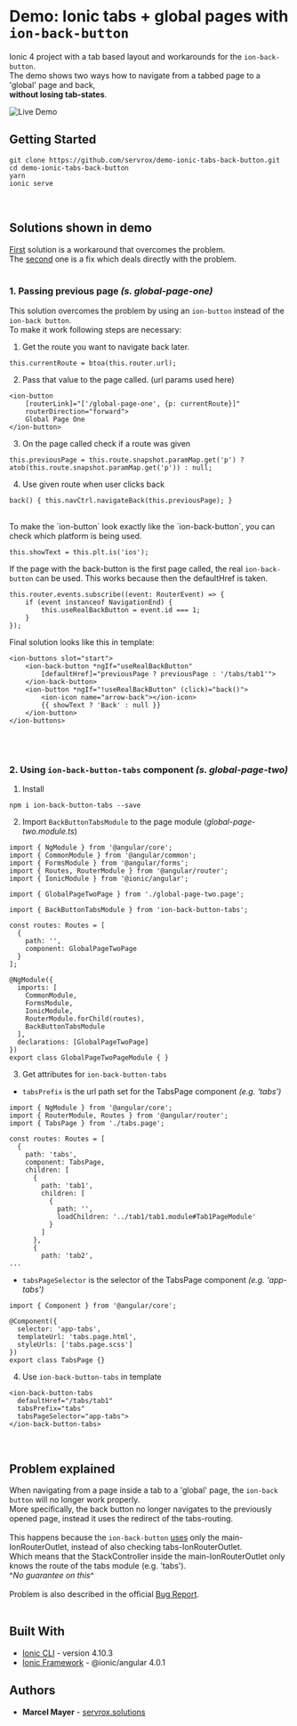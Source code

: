 # Demo: Ionic tabs + global pages with `ion-back-button`
Ionic 4 project with a tab based layout and workarounds for the `ion-back-button`.<br />
The demo shows two ways how to navigate from a tabbed page to a 'global' page and back,<br />
**without losing tab-states**.<br />

![Live Demo](http://g.recordit.co/yHQrtSrxud.gif)

## Getting Started
``` 
git clone https://github.com/servrox/demo-ionic-tabs-back-button.git
cd demo-ionic-tabs-back-button
yarn
ionic serve
```
<br />

## Solutions shown in demo

[First](#1-passing-previous-page-s-global-page-one) solution is a workaround that overcomes the problem.<br />
The [second](#2-using-ion-back-button-tabs-component-s-global-page-two) one is a fix which deals directly with the problem.<br />
<br />


### 1. Passing previous page *(s. global-page-one)*

This solution overcomes the problem by using an `ion-button` instead of the `ion-back button`.<br />
To make it work following steps are necessary:
1. Get the route you want to navigate back later.
```
this.currentRoute = btoa(this.router.url);
```
2. Pass that value to the page called. (url params used here)
```
<ion-button 
    [routerLink]="['/global-page-one', {p: currentRoute}]"
    routerDirection="forward">
    Global Page One
</ion-button>
```
3. On the page called check if a route was given
```
this.previousPage = this.route.snapshot.paramMap.get('p') ? atob(this.route.snapshot.paramMap.get('p')) : null;
```
4. Use given route when user clicks back
```
back() { this.navCtrl.navigateBack(this.previousPage); }
```
<br />
To make the `ion-button` look exactly like the `ion-back-button`, you can check which platform is being used.

```
this.showText = this.plt.is('ios');
```
If the page with the back-button is the first page called, the real `ion-back-button` can be used. This works because then the defaultHref is taken.
```
this.router.events.subscribe((event: RouterEvent) => {
    if (event instanceof NavigationEnd) { 
        this.useRealBackButton = event.id === 1; 
    }
});
```
Final solution looks like this in template:
```
<ion-buttons slot="start">
    <ion-back-button *ngIf="useRealBackButton" 
        [defaultHref]="previousPage ? previousPage : '/tabs/tab1'">
    </ion-back-button>
    <ion-button *ngIf="!useRealBackButton" (click)="back()">
        <ion-icon name="arrow-back"></ion-icon>
        {{ showText ? 'Back' : null }}
    </ion-button>
</ion-buttons>
```

<br />
<br />

### 2. Using `ion-back-button-tabs` component *(s. global-page-two)*

1. Install 
```
npm i ion-back-button-tabs --save
```
2. Import `BackButtonTabsModule` to the page module (*global-page-two.module.ts*)
```
import { NgModule } from '@angular/core';
import { CommonModule } from '@angular/common';
import { FormsModule } from '@angular/forms';
import { Routes, RouterModule } from '@angular/router';
import { IonicModule } from '@ionic/angular';

import { GlobalPageTwoPage } from './global-page-two.page';

import { BackButtonTabsModule } from 'ion-back-button-tabs';

const routes: Routes = [
  {
    path: '',
    component: GlobalPageTwoPage
  }
];

@NgModule({
  imports: [
    CommonModule,
    FormsModule,
    IonicModule,
    RouterModule.forChild(routes),
    BackButtonTabsModule
  ],
  declarations: [GlobalPageTwoPage]
})
export class GlobalPageTwoPageModule { }
```
3. Get attributes for `ion-back-button-tabs`<br />
* `tabsPrefix` is the url path set for the TabsPage component *(e.g. 'tabs')*
```
import { NgModule } from '@angular/core';
import { RouterModule, Routes } from '@angular/router';
import { TabsPage } from './tabs.page';

const routes: Routes = [
  {
    path: 'tabs',
    component: TabsPage,
    children: [
      {
        path: 'tab1',
        children: [
          {
            path: '',
            loadChildren: '../tab1/tab1.module#Tab1PageModule'
          }
        ]
      },
      {
        path: 'tab2',
...
```
* `tabsPageSelector` is the selector of the TabsPage component *(e.g. 'app-tabs')*
```
import { Component } from '@angular/core';

@Component({
  selector: 'app-tabs',
  templateUrl: 'tabs.page.html',
  styleUrls: ['tabs.page.scss']
})
export class TabsPage {}

```
4. Use `ion-back-button-tabs` in template
```
<ion-back-button-tabs 
  defaultHref="/tabs/tab1" 
  tabsPrefix="tabs" 
  tabsPageSelector="app-tabs">
</ion-back-button-tabs>
```
<br />

## Problem explained

When navigating from a page inside a tab to a 'global' page,
the `ion-back button` will no longer work properly.<br />
More specifically, the back button no longer navigates to the previously opened page, instead it uses the redirect of the tabs-routing.<br />
<br />
This happens because the `ion-back-button` [uses](https://github.com/ionic-team/ionic/blob/4646f53ec7ab39a2e89f0c59a427b6b61ea7788e/angular/src/directives/navigation/ion-back-button.ts#L25) only the main-IonRouterOutlet, instead of also checking tabs-IonRouterOutlet.<br />
Which means that the StackController inside the main-IonRouterOutlet only knows the route of the tabs module (e.g. 'tabs').<br />
^*No guarantee on this*^<br />
<br />
Problem is also described in the official [Bug Report](https://github.com/ionic-team/ionic/issues/15216).<br />
<br />

## Built With

* [Ionic CLI](https://ionicframework.com/docs/cli/) - version 4.10.3
* [Ionic Framework](https://material.angular.io/) - @ionic/angular 4.0.1 

## Authors

* **Marcel Mayer** - 
[servrox.solutions](http://servrox.solutions)
